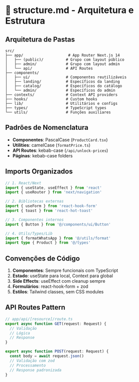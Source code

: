 # 📁 structure.md - Arquitetura e Estrutura

## Arquitetura de Pastas

```
src/
├── app/                    # App Router Next.js 14
│   ├── (public)/          # Grupo com layout público
│   ├── admin/             # Grupo com layout admin  
│   └── api/               # API Routes
├── components/            
│   ├── ui/                # Componentes reutilizáveis
│   ├── landing/           # Específicos da landing
│   ├── catalog/           # Específicos do catálogo
│   └── admin/             # Específicos do admin
├── contexts/              # Context API providers
├── hooks/                 # Custom hooks
├── lib/                   # Utilitários e configs
├── types/                 # TypeScript types
└── utils/                 # Funções auxiliares
```

## Padrões de Nomenclatura

- **Componentes**: PascalCase (`ProductCard.tsx`)
- **Utilities**: camelCase (`formatPrice.ts`)
- **API Routes**: kebab-case (`/api/unlock-prices`)
- **Páginas**: kebab-case folders

## Imports Organizados

```typescript
// 1. React/Next
import { useState, useEffect } from 'react'
import { useRouter } from 'next/navigation'

// 2. Bibliotecas externas
import { useForm } from 'react-hook-form'
import { toast } from 'react-hot-toast'

// 3. Componentes internos
import { Button } from '@/components/ui/Button'

// 4. Utils/Types/Lib
import { formatWhatsApp } from '@/utils/format'
import type { Product } from '@/types'
```

## Convenções de Código

1. **Componentes**: Sempre funcionais com TypeScript
1. **Estado**: useState para local, Context para global
1. **Side Effects**: useEffect com cleanup sempre
1. **Formulários**: react-hook-form + zod
1. **Estilos**: Tailwind classes, sem CSS modules

## API Routes Pattern

```typescript
// app/api/[resource]/route.ts
export async function GET(request: Request) {
  // Validação
  // Lógica
  // Response
}

export async function POST(request: Request) {
  const body = await request.json()
  // Validação com zod
  // Processamento
  // Response padronizada
}
```